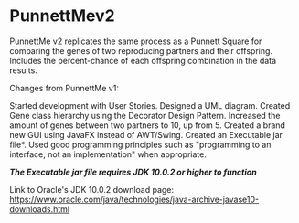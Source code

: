 # PunnettMev2
PunnettMe v2 replicates the same process as a Punnett Square
for comparing the genes of two reproducing partners and their offspring. 
Includes the percent-chance of each offspring combination in the data
results.

Changes from PunnettMe v1:

Started development with User Stories.
Designed a UML diagram.
Created Gene class hierarchy using the Decorator Design Pattern.
Increased the amount of genes between two partners to 10, up from 5.
Created a brand new GUI using JavaFX instead of AWT/Swing.
Created an Executable jar file*. 
Used good programming principles such as "programming to an interface, 
not an implementation" when appropriate.

***The Executable jar file requires JDK 10.0.2 or higher to function***

Link to Oracle's JDK 10.0.2 download page: 
https://www.oracle.com/java/technologies/java-archive-javase10-downloads.html
